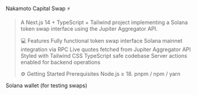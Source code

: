 
Nakamoto Capital Swap ⚡
> A Next.js 14 + TypeScript + Tailwind project implementing a Solana token swap interface using the Jupiter Aggregator API.
>
> 💻 Features
Fully functional token swap interface
Solana mainnet integration via RPC
Live quotes fetched from Jupiter Aggregator API
Styled with Tailwind CSS
TypeScript safe codebase
Server actions enabled for backend operations
>
> 
> ⚙️ Getting Started
Prerequisites
Node.js ≥ 18.
pnpm / npm / yarn
> 
Solana wallet (for testing swaps)
